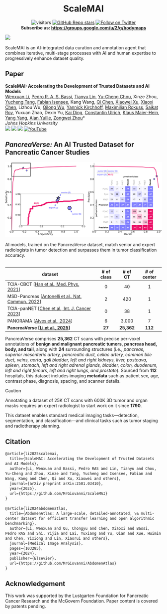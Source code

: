 <h1 align="center">ScaleMAI</h1>

<div align="center">

![visitors](https://visitor-badge.laobi.icu/badge?page_id=MrGiovanni/ScaleMAI)
[![GitHub Repo stars](https://img.shields.io/github/stars/MrGiovanni/ScaleMAI?style=social)](https://github.com/MrGiovanni/SuPreM/stargazers)
<a href="https://twitter.com/bodymaps317">
        <img src="https://img.shields.io/twitter/follow/BodyMaps?style=social" alt="Follow on Twitter" />
</a><br/>
**Subscribe us: https://groups.google.com/u/2/g/bodymaps**  

</div>

<p>
  <a href="https://youtu.be/5ByuftwmF7w" target="_blank">
    <img src="document/fig_scalemai_agent.jpg" />
  </a>
</p>

ScaleMAI is an AI-integrated data curation and annotation agent that combines iterative, multi-stage processes with AI and human expertise to progressively enhance dataset quality.

## Paper

<b>ScaleMAI: Accelerating the Development of Trusted Datasets and AI Models</b> <br/>
[Wenxuan Li](https://scholar.google.com/citations?hl=en&user=tpNZM2YAAAAJ), [Pedro R. A. S. Bassi](https://scholar.google.com/citations?user=NftgL6gAAAAJ), [Tianyu Lin](https://scholar.google.com/citations?user=eHJYs-IAAAAJ&hl=zh-CN), [Yu-Cheng Chou](https://scholar.google.com.tw/citations?user=YVNRBTcAAAAJ&hl), Xinze Zhou, [Yucheng Tang](https://scholar.google.com/citations?user=0xheliUAAAAJ&hl=en), [Fabian Isensee](https://scholar.google.com/citations?user=PjerEe4AAAAJ&hl=en), Kang Wang, [Qi Chen](https://scholar.google.com/citations?user=4Q5gs2MAAAAJ&hl=en), [Xiaowei Xu](https://scholar.google.com.hk/citations?user=1vVgUeQAAAAJ&hl=zh-CN), [Xiaoxi Chen](https://scholar.google.com/citations?user=FQ53_nAAAAAJ&hl=zh-CN), Lizhou Wu, [Qilong Wu](https://scholar.google.com/citations?user=xrWDBjcAAAAJ&hl=zh-CN), [Yannick Kirchhoff](https://scholar.google.de/citations?user=nfvjwmkAAAAJ&hl=de), [Maximilian Rokuss](https://scholar.google.de/citations?user=u2cX-YAAAAAJ&hl=de), [Saikat Roy](https://scholar.google.de/citations?user=dSs0DfoAAAAJ&hl=de), Yuxuan Zhao, Dexin Yu, [Kai Ding](https://scholar.google.com/citations?user=OvpsAYgAAAAJ&hl=en), [Constantin Ulrich](https://scholar.google.de/citations?user=PtkCbCwAAAAJ&hl=de), [Klaus Maier-Hein](https://scholar.google.de/citations?user=oCrBpVMAAAAJ&hl=de), [Yang Yang](https://scholar.google.com/citations?user=6XsJUBIAAAAJ&hl=en), [Alan Yuille](https://www.cs.jhu.edu/~ayuille/), [Zongwei Zhou](https://www.zongweiz.com/)* <br/>
*Johns Hopkins University* <br/>
<a href='https://www.zongweiz.com/dataset'><img src='https://img.shields.io/badge/Project-Page-Green'></a> <a href='https://www.cs.jhu.edu/~zongwei/publication/li2025scalemai.pdf'><img src='https://img.shields.io/badge/Paper-PDF-purple'></a> <a href='document/rsna2024_slides.pdf'><img src='https://img.shields.io/badge/Slides-2024-orange'></a> [![YouTube](https://badges.aleen42.com/src/youtube.svg)](https://youtu.be/5ByuftwmF7w)

## *PancreaVerse:* An AI Trusted Dataset for Pancreatic Cancer Studies

<div align="center">
 
![logo](document/fig_reader_study_tumor_detection.jpg)
</div>
AI models, trained on the PancreaVerse dataset, match senior and expert radiologists in tumor detection and surpasses them in tumor classification accuracy. <br/><br/>


| **dataset** | **# of class** | **# of CT** | **# of center** |
|-----------|:--------:|:---------:|:---------:|
| TCIA-CBCT [[Han et al., Med. Phys. 2021](https://pubmed.ncbi.nlm.nih.gov/33905539/)] | 0 | 40 | 1 |
| MSD-Pancreas [[Antonelli et al., Nat. Commun. 2022](https://www.nature.com/articles/s41467-022-30695-9.pdf)] | 2 | 420 | 1 |
| TCIA-panNET [[Chen et al., Int. J. Cancer 2023](https://pubmed.ncbi.nlm.nih.gov/36111424/)] | 0 | 38 | 1 |
| PANORAMA [[Alves et al., 2024](https://panorama.grand-challenge.org)] | 6 | 3,000 | 7 |
| **PancreaVerse [[Li et al., 2025](https://www.cs.jhu.edu/~zongwei/publication/li2025scalemai.pdf)]**  | **27** | **25,362** | **112** |

PancreaVerse comprises **25,362** CT scans with precise per-voxel annotations of **benign and malignant pancreatic tumors**, **pancreas head, body, and tail**, along with **24** surrounding structures (i.e., *pancreas, superior mesenteric artery, pancreatic duct, celiac artery, common bile duct, veins, aorta, gall bladder, left and right kidneys, liver, postcava, spleen, stomach, left and right adrenal glands, bladder, colon, duodenum, left and right femurs, left and right lungs, and prostate*). Sourced from **112** hospitals, this dataset includes imaging **metadata** such as patient sex, age, contrast phase, diagnosis, spacing, and scanner details. 

> [!CAUTION]
> Annotating a dataset of 25K CT scans with 600K 3D tumor and organ masks requires an expert radiologist to start work on it since **1790**.

This dataset enables standard medical imaging tasks—detection, segmentation, and classification—and clinical tasks such as tumor staging and radiotherapy planning.

## Citation

```
@article{li2025scalemai,
  title={ScaleMAI: Accelerating the Development of Trusted Datasets and AI Models},
  author={Li, Wenxuan and Bassi, Pedro RAS and Lin, Tianyu and Chou, Yu-Cheng and Zhou, Xinze and Tang, Yucheng and Isensee, Fabian and Wang, Kang and Chen, Qi and Xu, Xiaowei and others},
  journal={arXiv preprint arXiv:2501.03410},
  year={2025},
  url={https://github.com/MrGiovanni/ScaleMAI}
}

@article{li2024abdomenatlas,
  title={AbdomenAtlas: A large-scale, detailed-annotated, \& multi-center dataset for efficient transfer learning and open algorithmic benchmarking},
  author={Li, Wenxuan and Qu, Chongyu and Chen, Xiaoxi and Bassi, Pedro RAS and Shi, Yijia and Lai, Yuxiang and Yu, Qian and Xue, Huimin and Chen, Yixiong and Lin, Xiaorui and others},
  journal={Medical Image Analysis},
  pages={103285},
  year={2024},
  publisher={Elsevier},
  url={https://github.com/MrGiovanni/AbdomenAtlas}
}
```

## Acknowledgement

This work was supported by the Lustgarten Foundation for Pancreatic Cancer Research and the McGovern Foundation. Paper content is covered by patents pending.
